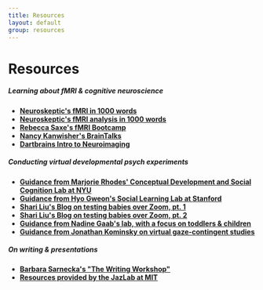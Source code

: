 ```yaml
---
title: Resources
layout: default
group: resources
---
```


# Resources

##### Learning about fMRI & cognitive neuroscience
  * **[Neuroskeptic's fMRI in 1000 words](http://neuroskeptic.blogspot.com/2010/05/fmri-in-1000-words.html)**
  * **[Neuroskeptic's fMRI analysis in 1000 words](https://www.discovermagazine.com/mind/fmri-analysis-in-1000-words#.UTOnFzdjp9U)**
  * **[Rebecca Saxe's fMRI Bootcamp](https://cbmm.mit.edu/fmri-bootcamp)**
  * **[Nancy Kanwisher's BrainTalks](http://nancysbraintalks.mit.edu/)**
  * **[Dartbrains Intro to Neuroimaging](https://dartbrains.org/content/Intro_to_Neuroimaging.html)**

##### Conducting virtual developmental psych experiments
  * **[Guidance from Marjorie Rhodes' Conceptual Development and Social Cognition Lab at NYU](http://discoveriesonline.org/)**
  * **[Guidance from Hyo Gweon's Social Learning Lab at Stanford](http://sll.stanford.edu/docs/Webinar_materials_v2.pdf)**
  * **[Shari Liu's Blog on testing babies over Zoom, pt. 1](https://medium.com/@shariliued/testing-babies-online-over-zoom-part-1-745e5246b0af)**
  * **[Shari Liu's Blog on testing babies over Zoom, pt. 2](https://medium.com/@shariliued/testing-babies-online-over-zoom-part-2-57ea880a6961)**
  * **[Guidance from Nadine Gaab's lab, with a focus on toddlers & children](https://osf.io/wg4ef/)**
  * **[Guidance from Jonathan Kominsky on virtual gaze-contingent studies](https://docs.google.com/document/d/1OTv7Ys9nrnZaYMCOlk7tm_q_k5jVEOOAsrYEWUUqwyY/edit)**

##### On writing & presentations
  * **[Barbara Sarnecka's "The Writing Workshop"](https://sites.google.com/uci.edu/sarneckalab/book?authuser=0)**
  * **[Resources provided by the JazLab at MIT](https://jazlab.org/writing/)**
